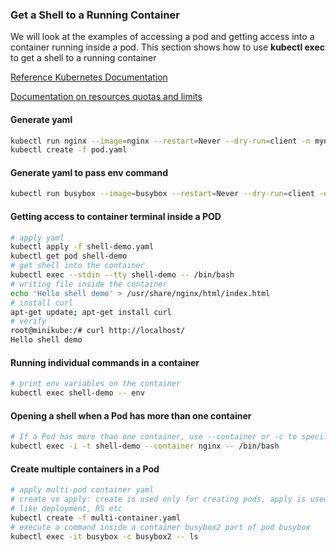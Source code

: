 ### Get a Shell to a Running Container

We will look at the examples of accessing a pod and getting access into a container running inside a pod.
This section shows how to use **kubectl exec** to get a shell to a running container

[Reference Kubernetes Documentation](https://kubernetes.io/docs/tasks/debug-application-cluster/get-shell-running-container/)

[Documentation on resources quotas and limits](https://kubernetes.io/docs/concepts/policy/limit-range/)

#### Generate yaml
```bash
kubectl run nginx --image=nginx --restart=Never --dry-run=client -n mynamespace -o yaml > pod.yaml
kubectl create -f pod.yaml
```
#### Generate yaml to pass env command
```bash
kubectl run busybox --image=busybox --restart=Never --dry-run=client -o yaml --command -- env > envpod.yaml
```

#### Getting access to container terminal inside a POD
```bash
# apply yaml
kubectl apply -f shell-demo.yaml
kubectl get pod shell-demo
# get shell into the container
kubectl exec --stdin --tty shell-demo -- /bin/bash
# writing file inside the container
echo 'Hello shell demo' > /usr/share/nginx/html/index.html
# install curl
apt-get update; apt-get install curl
# verify
root@minikube:/# curl http://localhost/
Hello shell demo
```
#### Running individual commands in a container
```bash
# print env variables on the container
kubectl exec shell-demo -- env
```
#### Opening a shell when a Pod has more than one container
```bash
# If a Pod has more than one container, use --container or -c to specify a container in the kubectl exec command.
kubectl exec -i -t shell-demo --container nginx -- /bin/bash
```
#### Create multiple containers in a Pod
```bash
# apply multi-pod container yaml
# create vs apply: create is used only for creating pods. apply is used for creating other sources 
# like deployment, RS etc
kubectl create -f multi-container.yaml
# execute a command inside a container busybox2 part of pod busybox
kubectl exec -it busybox -c busybox2 -- ls
```


